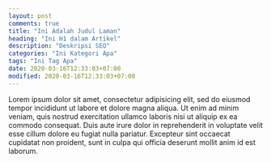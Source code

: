 ```yaml
---
layout: post
comments: true
title: "Ini Adalah Judul Laman"
heading: "Ini H1 dalam Artikel"
description: "Deskripsi SEO"
categories: "Ini Kategori Apa"
tags: "Ini Tag Apa"
date: 2020-03-16T12:33:03+07:00
modified: 2020-03-16T12:33:03+07:00
---
```


Lorem ipsum dolor sit amet, consectetur adipisicing elit, sed do eiusmod
tempor incididunt ut labore et dolore magna aliqua. Ut enim ad minim veniam,
quis nostrud exercitation ullamco laboris nisi ut aliquip ex ea commodo
consequat. Duis aute irure dolor in reprehenderit in voluptate velit esse
cillum dolore eu fugiat nulla pariatur. Excepteur sint occaecat cupidatat non
proident, sunt in culpa qui officia deserunt mollit anim id est laborum.

